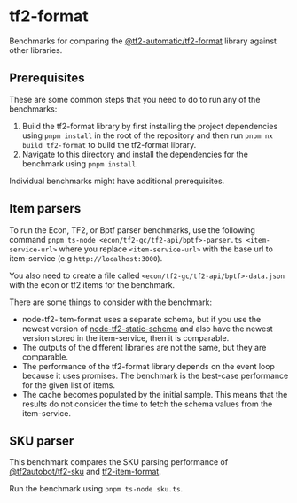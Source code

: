 # tf2-format

Benchmarks for comparing the [@tf2-automatic/tf2-format](../../libs/tf2-format/) library against other libraries.

## Prerequisites

These are some common steps that you need to do to run any of the benchmarks:

1. Build the tf2-format library by first installing the project dependencies using `pnpm install` in the root of the repository and then run `pnpm nx build tf2-format` to build the tf2-format library.
2. Navigate to this directory and install the dependencies for the benchmark using `pnpm install`.

Individual benchmarks might have additional prerequisites.

## Item parsers

To run the Econ, TF2, or Bptf parser benchmarks, use the following command `pnpm ts-node <econ/tf2-gc/tf2-api/bptf>-parser.ts <item-service-url>` where you replace `<item-service-url>` with the base url to item-service (e.g `http://localhost:3000`).

You also need to create a file called `<econ/tf2-gc/tf2-api/bptf>-data.json` with the econ or tf2 items for the benchmark.

There are some things to consider with the benchmark:

- node-tf2-item-format uses a separate schema, but if you use the newest version of [node-tf2-static-schema](https://github.com/danocmx/node-tf2-static-schema) and also have the newest version stored in the item-service, then it is comparable.
- The outputs of the different libraries are not the same, but they are comparable.
- The performance of the tf2-format library depends on the event loop because it uses promises. The benchmark is the best-case performance for the given list of items.
- The cache becomes populated by the initial sample. This means that the results do not consider the time to fetch the schema values from the item-service.

## SKU parser

This benchmark compares the SKU parsing performance of [@tf2autobot/tf2-sku](https://github.com/tf2autobot/node-tf2-sku) and [tf2-item-format](https://github.com/danocmx/node-tf2-item-format).

Run the benchmark using `pnpm ts-node sku.ts`.
